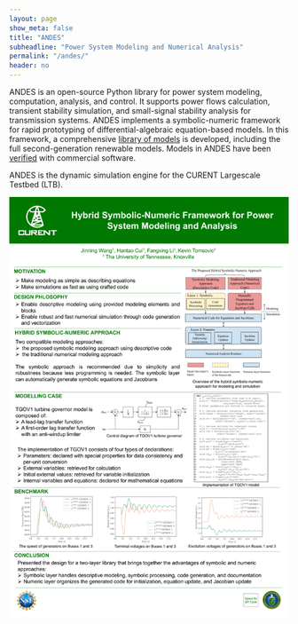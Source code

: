 ```yaml
---
layout: page
show_meta: false
title: "ANDES"
subheadline: "Power System Modeling and Numerical Analysis"
permalink: "/andes/"
header: no
---
```


ANDES is an open-source Python library for power system modeling, computation, analysis, and control. It supports power flows calculation, transient stability simulation, and small-signal stability analysis for transmission systems. ANDES implements a symbolic-numeric framework for rapid prototyping of differential-algebraic equation-based models. In this framework, a comprehensive [library of models](https://docs.andes.app/en/latest/modelref.html#modelref) is developed, including the full second-generation renewable models. Models in ANDES have been [verified](https://docs.andes.app/en/latest/getting_started/verification.html#verification) with commercial software.

ANDES is the dynamic simulation engine for the CURENT Largescale Testbed (LTB).

![ANDES](../images/posters/andes.png)
